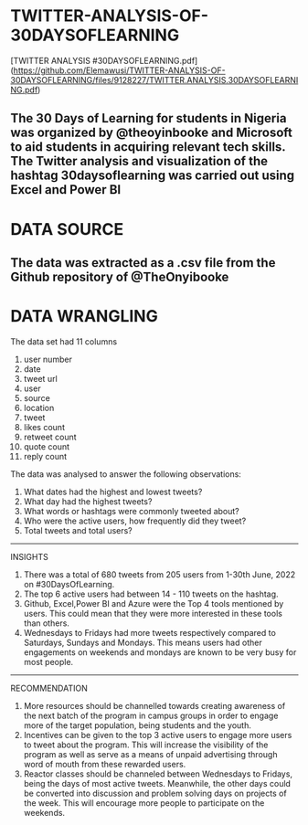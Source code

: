 # TWITTER-ANALYSIS-OF-30DAYSOFLEARNING
[TWITTER ANALYSIS #30DAYSOFLEARNING.pdf]
(https://github.com/Elemawusi/TWITTER-ANALYSIS-OF-30DAYSOFLEARNING/files/9128227/TWITTER.ANALYSIS.30DAYSOFLEARNING.pdf)

The 30 Days of Learning for students in Nigeria was organized by @theoyinbooke and Microsoft to aid students in acquiring relevant tech skills. The Twitter analysis and visualization of the hashtag 30daysoflearning was carried out using Excel and Power BI
----
# DATA SOURCE
The data was extracted as a .csv file from the Github repository of @TheOnyibooke
----
# DATA WRANGLING
The data set had 11 columns
1. user number
2. date
3. tweet url
4. user
5. source
6. location
7. tweet
8. likes count
9. retweet count
10. quote count
11. reply count

The data was analysed to answer the following observations:
1. What dates had the highest and lowest tweets? 
2. What day had the highest tweets?
3. What words or hashtags were commonly tweeted about?
4. Who were the active users, how frequently did they tweet?
5. Total tweets and total users?
----
INSIGHTS
1. There was a total of 680 tweets from 205 users from 1-30th June, 2022 on #30DaysOfLearning.
2. The top 6 active users had between 14 - 110 tweets on the hashtag.
3. Github, Excel,Power BI and Azure were the Top 4 tools mentioned by users. This could mean that they were more interested in these tools than others.
4. Wednesdays to Fridays had more tweets respectively compared to Saturdays, Sundays and Mondays. This means users had other engagements on weekends and mondays are known to be very busy for most people. 
----
RECOMMENDATION
1. More resources should be channelled towards creating awareness of the next batch of the program in campus groups in order to engage more of the target population, being students and the youth. 
2. Incentives can be given to the top 3 active users to engage more users to tweet about the program. This will increase the visibility of the program as well as serve as a means of unpaid advertising through word of mouth from these rewarded users.
3. Reactor classes should be channeled between Wednesdays to Fridays, being the days of most active tweets. Meanwhile, the other days could be converted into discussion and problem solving days on projects of the week. This will encourage more people to participate on the weekends.
